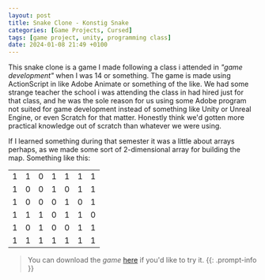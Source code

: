 ```yaml
---
layout: post
title: Snake Clone - Konstig Snake
categories: [Game Projects, Cursed]
tags: [game project, unity, programming class]
date: 2024-01-08 21:49 +0100
---
```

This snake clone is a game I made following a class i attended in _"game development"_ when I was 14 or something. The game is made using ActionScript in like Adobe Animate or something of the like. We had some strange teacher the school i was attending the class in had hired just for that class, and he was the sole reason for us using some Adobe program not suited for game development instead of something like Unity or Unreal Engine, or even Scratch for that matter. Honestly think we'd gotten more practical knowledge out of scratch than whatever we were using.

If I learned something during that semester it was a little about arrays perhaps, as we made some sort of 2-dimensional array for building the map. Something like this:

<table>
  <tr>
    <td align="center">1</td>
    <td align="center">1</td>
    <td align="center">0</td>
    <td align="center">1</td>
    <td align="center">1</td>
    <td align="center">1</td>
    <td align="center">1</td>
  </tr>
  <tr>
    <td align="center">1</td>
    <td align="center">0</td>
    <td align="center">0</td>
    <td align="center">1</td>
    <td align="center">0</td>
    <td align="center">1</td>
    <td align="center">1</td>
  </tr>
  <tr>
    <td align="center">1</td>
    <td align="center">0</td>
    <td align="center">0</td>
    <td align="center">0</td>
    <td align="center">1</td>
    <td align="center">0</td>
    <td align="center">1</td>
  </tr>
  <tr>
    <td align="center">1</td>
    <td align="center">1</td>
    <td align="center">1</td>
    <td align="center">0</td>
    <td align="center">1</td>
    <td align="center">1</td>
    <td align="center">0</td>
  </tr>
  <tr>
    <td align="center">1</td>
    <td align="center">0</td>
    <td align="center">1</td>
    <td align="center">0</td>
    <td align="center">0</td>
    <td align="center">1</td>
    <td align="center">1</td>
  </tr>
  <tr>
    <td align="center">1</td>
    <td align="center">1</td>
    <td align="center">1</td>
    <td align="center">1</td>
    <td align="center">1</td>
    <td align="center">1</td>
    <td align="center">1</td>
  </tr>
</table>


> You can download the _game_ [here](https://www.dropbox.com/scl/fi/dc2sb4h6npy8o4urtmui2/Snake-Clone.zip?rlkey=s6jpnazurxy4k2bew8qffk0ua&dl=1) if you'd like to try it.
{{: .prompt-info }}
